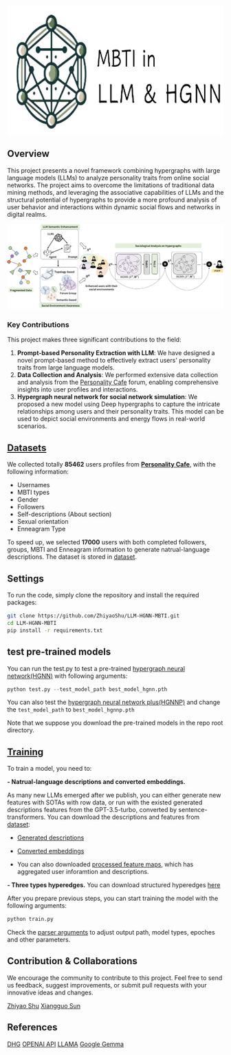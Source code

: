 <p align="center">
    <img src="assets/title.png" height="300">
</p>

## Overview

This project presents a novel framework combining hypergraphs with large language models (LLMs) to analyze personality traits from online social networks. The project aims to overcome the limitations of traditional data mining methods, and leveraging the associative capabilities of LLMs and the structural potential of hypergraphs to provide a more profound analysis of user behavior and interactions within dynamic social flows and networks in digital realms.

![Image](assets/framework3_00.jpg)

### Key Contributions

This project makes three significant contributions to the field:

1. **Prompt-based Personality Extraction with LLM**: We have designed a novel prompt-based method to effectively extract users' personality traits from large language models.
2. **Data Collection and Analysis**: We performed extensive data collection and analysis from the [Personality Cafe](https://www.personalitycafe.com/) forum, enabling comprehensive insights into user profiles and interactions.
3. **Hypergraph neural network for social network simulation**: We proposed a new model using Deep hypergraphs to capture the intricate relationships among users and their personality traits. This model can be used to depict social environments and energy flows in real-world scenarios.

## [Datasets](dataset/users_data_all.json)

We collected totally **85462** users profiles from **[Personality Cafe](https://www.personalitycafe.com/)**, with the following information:

- Usernames
- MBTI types
- Gender
- Followers
- Self-descriptions (About section)
- Sexual orientation
- Enneagram Type

To speed up, we selected **17000** users with both completed followers, groups, MBTI and Enneagram information to generate natrual-language descriptions. The dataset is stored in [dataset](dataset).

## Settings

To run the code, simply clone the repository and install the required packages:

```bash
git clone https://github.com/ZhiyaoShu/LLM-HGNN-MBTI.git
cd LLM-HGNN-MBTI
pip install -r requirements.txt
```

## test pre-trained models

You can run the test.py to test a pre-trained [hypergraph neural network(HGNN)](https://drive.google.com/file/d/1ZfcH1hOB5tqphYymYNsOyAOK5MLzx8Dl/view?usp=drive_link) with following arguments:

```python
python test.py --test_model_path best_model_hgnn.pth 
```
You can also test the [hypergraph neural network plus(HGNNP)](https://drive.google.com/file/d/1nNAGFbkd0KIGzh3YmnsdqZV9aeTJAt-C/view?usp=sharing) and change the `test_model_path` to `best_model_hgnnp.pth`

Note that we suppose you download the pre-trained models in the repo root directory.

## [Training](src/train.py)

To train a model, you need to:

**- Natrual-language descriptions and converted embeddings.**

As many new LLMs emerged after we publish, you can either generate new features with SOTAs with row data, or run with the existed generated descriptions features from the GPT-3.5-turbo, converted by sentence-transformers. You can download the descriptions and features from [dataset](dataset):

- [Generated descriptions](dataset/gpt_description.json)

- [Converted embeddings](dataset/embeddings.json)

- You can also downloaded [processed feature maps](https://drive.google.com/file/d/1RGQcZhEYZd0ScliGSAB077myJlosKMQe/view?usp=sharing), which has aggregated user inforamtion and descriptions. 

**- Three types hyperedges.**
You can download structured hyperedges [here](https://drive.google.com/file/d/1ILBRv44OYk8f-sSix23aU_ntHDvrif1E/view?usp=drive_link)

After you prepare previous steps, you can start training the model with the following arguments:

```python
python train.py
```

Check the [parser arguments](parse_arg.py) to adjust output path, model types, epoches and other parameters.

## Contribution & Collaborations

We encourage the community to contribute to this project. Feel free to send us feedback, suggest improvements, or submit pull requests with your innovative ideas and changes.

[Zhiyao Shu](https://github.com/ZhiyaoShu)
[Xiangguo Sun](https://github.com/sheldonresearch)

## References

[DHG](https://deephypergraph.readthedocs.io/en/latest/index.html)
[OPENAI API](https://platform.openai.com/docs/models/gpt-3-5-turbo)
[LLAMA](https://huggingface.co/meta-llama/Llama-2-7b)
[Google Gemma](https://huggingface.co/google/gemma-7b)

